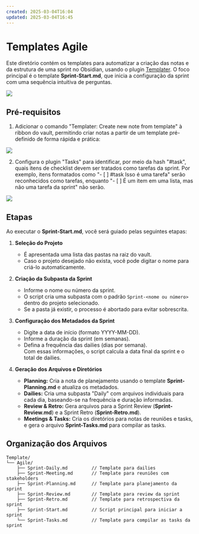 ```yaml
---
created: 2025-03-04T16:04
updated: 2025-03-04T16:45
---
```


# Templates Agile

Este diretório contém os templates para automatizar a criação das notas e da estrutura de uma sprint no Obsidian, usando o plugin [Templater](https://github.com/SilentVoid13/Templater). O foco principal é o template **Sprint-Start.md**, que inicia a configuração da sprint com uma sequência intuitiva de perguntas.

![](https://youtu.be/UmGCHRNbGAA)

## Pré-requisitos

1) Adicionar o comando "Templater: Create new note from template" à ribbon do vault, permitindo criar notas a partir de um template pré-definido de forma rápida e prática:

![](https://youtu.be/E55qtFk39Oo)


2) Configura o plugin "Tasks" para identificar, por meio da hash "#task", quais itens de checklist devem ser tratados como tarefas da sprint. Por exemplo, itens formatados como "- [ ] #task Isso é uma tarefa" serão reconhecidos como tarefas, enquanto "- [ ] É um item em uma lista, mas não uma tarefa da sprint" não serão.

![](https://youtu.be/kwKm2qgWguU)


## Etapas

Ao executar o **Sprint-Start.md**, você será guiado pelas seguintes etapas:

1. **Seleção do Projeto**
    - É apresentada uma lista das pastas na raiz do vault.
    - Caso o projeto desejado não exista, você pode digitar o nome para criá-lo automaticamente.

2. **Criação da Subpasta da Sprint**
    - Informe o nome ou número da sprint.
    - O script cria uma subpasta com o padrão `Sprint-<nome ou número>` dentro do projeto selecionado.
    - Se a pasta já existir, o processo é abortado para evitar sobrescrita.

3. **Configuração dos Metadados da Sprint**
    - Digite a data de início (formato YYYY-MM-DD).
    - Informe a duração da sprint (em semanas).
    - Defina a frequência das dailies (dias por semana).  
        Com essas informações, o script calcula a data final da sprint e o total de dailies.

4. **Geração dos Arquivos e Diretórios**
    - **Planning:** Cria a nota de planejamento usando o template **Sprint-Planning.md** e atualiza os metadados.
    - **Dailies:** Cria uma subpasta "Daily" com arquivos individuais para cada dia, baseando-se na frequência e duração informadas.
    - **Review & Retro:** Gera arquivos para a Sprint Review (**Sprint-Review.md**) e a Sprint Retro (**Sprint-Retro.md**).
    - **Meetings & Tasks:** Cria os diretórios para notas de reuniões e tasks, e gera o arquivo **Sprint-Tasks.md** para compilar as tasks.

## Organização dos Arquivos

```
Template/
└── Agile/
    ├── Sprint-Daily.md         // Template para dailies
    ├── Sprint-Meeting.md       // Template para reuniões com stakeholders
    ├── Sprint-Planning.md      // Template para planejamento da sprint
    ├── Sprint-Review.md        // Template para review da sprint
    ├── Sprint-Retro.md         // Template para retrospectiva da sprint
    ├── Sprint-Start.md         // Script principal para iniciar a sprint
    └── Sprint-Tasks.md         // Template para compilar as tasks da sprint
```

